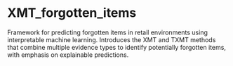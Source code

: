# XMT_forgotten_items
Framework for predicting forgotten items in retail environments using interpretable machine learning. Introduces the XMT and TXMT methods that combine multiple evidence types to identify potentially forgotten items, with emphasis on explainable predictions.
